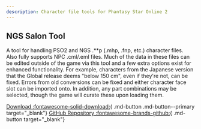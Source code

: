 ```yaml
---
description: Character file tools for Phantasy Star Online 2
---
```


## NGS Salon Tool
A tool for handling PSO2 and NGS .**p (.mhp, .fnp, etc.) character files. Also fully supports NPC .cml/.eml files. Much of the data in these files can be edited outside of the game via this tool and a few extra options exist for enhanced functionality. For example, characters from the Japanese version that the Global release deems "below 150 cm", even if they're not, can be fixed. Errors from old conversions can be fixed and either character face slot can be imported onto. In addition, any part combinations may be selected, though the game will curate these upon loading them.

[Download :fontawesome-solid-download:](https://github.com/Shadowth117/PSO2-Salon-Tool/releases){ .md-button .md-button--primary target="_blank"}
[GitHub Repository :fontawesome-brands-github:](https://github.com/Shadowth117/PSO2-Salon-Tool/){ .md-button target="_blank"}
